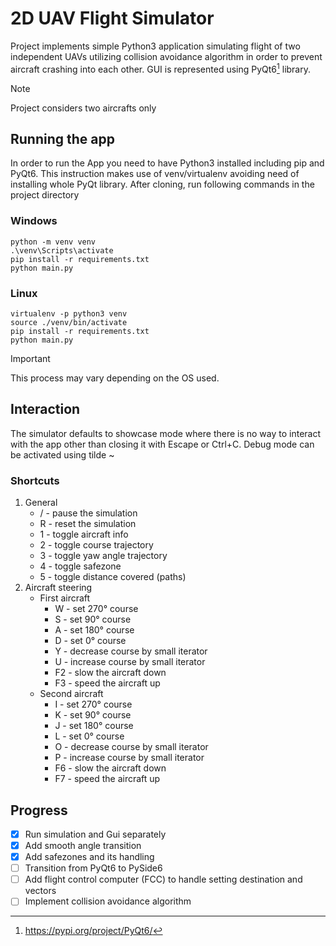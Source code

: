 # 2D UAV Flight Simulator
Project implements simple Python3 application simulating flight of two independent UAVs utilizing collision avoidance algorithm in order to prevent aircraft crashing into each other. GUI is represented using PyQt6[^1] library.
> [!NOTE]
> Project considers two aircrafts only
## Running the app
In order to run the App you need to have Python3 installed including pip and PyQt6. This instruction makes use of venv/virtualenv avoiding need of installing whole PyQt library.
After cloning, run following commands in the project directory
### Windows
```
python -m venv venv
.\venv\Scripts\activate
pip install -r requirements.txt
python main.py
```
### Linux
```
virtualenv -p python3 venv
source ./venv/bin/activate
pip install -r requirements.txt
python main.py
```
> [!IMPORTANT]
> This process may vary depending on the OS used.
## Interaction
The simulator defaults to showcase mode where there is no way to interact with the app other than closing it with Escape or Ctrl+C. Debug mode can be activated using tilde ~
### Shortcuts
1. General
    - / - pause the simulation
    - R - reset the simulation
    - 1 - toggle aircraft info
    - 2 - toggle course trajectory
    - 3 - toggle yaw angle trajectory
    - 4 - toggle safezone
    - 5 - toggle distance covered (paths)
2. Aircraft steering
    - First aircraft
        - W - set 270° course
        - S - set 90° course
        - A - set 180° course
        - D - set 0° course
        - Y - decrease course by small iterator
        - U - increase course by small iterator
        - F2 - slow the aircraft down
        - F3 - speed the aircraft up
    - Second aircraft
        - I - set 270° course
        - K - set 90° course
        - J - set 180° course
        - L - set 0° course
        - O - decrease course by small iterator
        - P - increase course by small iterator
        - F6 - slow the aircraft down
        - F7 - speed the aircraft up
## Progress
- [x] Run simulation and Gui separately
- [x] Add smooth angle transition
- [x] Add safezones and its handling
- [ ] Transition from PyQt6 to PySide6
- [ ] Add flight control computer (FCC) to handle setting destination and vectors
- [ ] Implement collision avoidance algorithm
[^1]: https://pypi.org/project/PyQt6/